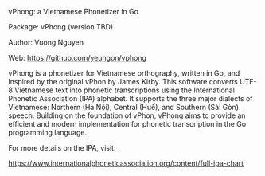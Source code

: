 vPhong: a Vietnamese Phonetizer in Go

Package: vPhong (version TBD)

Author: Vuong Nguyen

Web: https://github.com/yeungon/vphong

vPhong is a phonetizer for Vietnamese orthography, written in Go, and inspired by the original vPhon by James Kirby. This software converts UTF-8 Vietnamese text into phonetic transcriptions using the International Phonetic Association (IPA) alphabet. It supports the three major dialects of Vietnamese: Northern (Hà Nội), Central (Huế), and Southern (Sài Gòn) speech. Building on the foundation of vPhon, vPhong aims to provide an efficient and modern implementation for phonetic transcription in the Go programming language.

For more details on the IPA, visit:

https://www.internationalphoneticassociation.org/content/full-ipa-chart